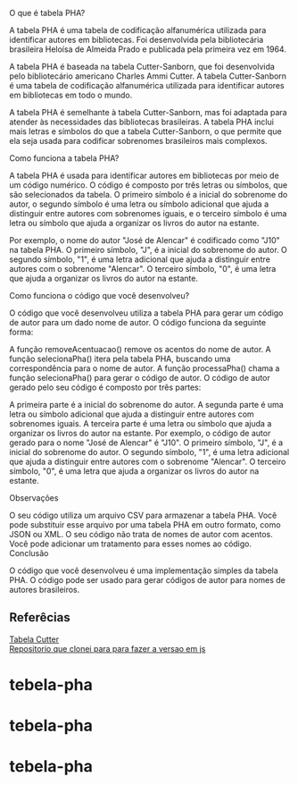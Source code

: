 O que é tabela PHA?

A tabela PHA é uma tabela de codificação alfanumérica utilizada para identificar autores em bibliotecas. Foi desenvolvida pela bibliotecária brasileira Heloísa de Almeida Prado e publicada pela primeira vez em 1964.

A tabela PHA é baseada na tabela Cutter-Sanborn, que foi desenvolvida pelo bibliotecário americano Charles Ammi Cutter. A tabela Cutter-Sanborn é uma tabela de codificação alfanumérica utilizada para identificar autores em bibliotecas em todo o mundo.

A tabela PHA é semelhante à tabela Cutter-Sanborn, mas foi adaptada para atender às necessidades das bibliotecas brasileiras. A tabela PHA inclui mais letras e símbolos do que a tabela Cutter-Sanborn, o que permite que ela seja usada para codificar sobrenomes brasileiros mais complexos.

Como funciona a tabela PHA?

A tabela PHA é usada para identificar autores em bibliotecas por meio de um código numérico. O código é composto por três letras ou símbolos, que são selecionados da tabela. O primeiro símbolo é a inicial do sobrenome do autor, o segundo símbolo é uma letra ou símbolo adicional que ajuda a distinguir entre autores com sobrenomes iguais, e o terceiro símbolo é uma letra ou símbolo que ajuda a organizar os livros do autor na estante.

Por exemplo, o nome do autor "José de Alencar" é codificado como "J10" na tabela PHA. O primeiro símbolo, "J", é a inicial do sobrenome do autor. O segundo símbolo, "1", é uma letra adicional que ajuda a distinguir entre autores com o sobrenome "Alencar". O terceiro símbolo, "0", é uma letra que ajuda a organizar os livros do autor na estante.

Como funciona o código que você desenvolveu?

O código que você desenvolveu utiliza a tabela PHA para gerar um código de autor para um dado nome de autor. O código funciona da seguinte forma:

A função removeAcentuacao() remove os acentos do nome de autor.
A função selecionaPha() itera pela tabela PHA, buscando uma correspondência para o nome de autor.
A função processaPha() chama a função selecionaPha() para gerar o código de autor.
O código de autor gerado pelo seu código é composto por três partes:

A primeira parte é a inicial do sobrenome do autor.
A segunda parte é uma letra ou símbolo adicional que ajuda a distinguir entre autores com sobrenomes iguais.
A terceira parte é uma letra ou símbolo que ajuda a organizar os livros do autor na estante.
Por exemplo, o código de autor gerado para o nome "José de Alencar" é "J10". O primeiro símbolo, "J", é a inicial do sobrenome do autor. O segundo símbolo, "1", é uma letra adicional que ajuda a distinguir entre autores com o sobrenome "Alencar". O terceiro símbolo, "0", é uma letra que ajuda a organizar os livros do autor na estante.

Observações

O seu código utiliza um arquivo CSV para armazenar a tabela PHA. Você pode substituir esse arquivo por uma tabela PHA em outro formato, como JSON ou XML.
O seu código não trata de nomes de autor com acentos. Você pode adicionar um tratamento para esses nomes ao código.
Conclusão

O código que você desenvolveu é uma implementação simples da tabela PHA. O código pode ser usado para gerar códigos de autor para nomes de autores brasileiros.






## Referêcias
<a href="https://academico.ufrrj.br/biblioteca/cutter/cutter8.html">Tabela Cutter</a><br>
<a href="https://github.com/bcunhasa/gerador-cutter">Repositorio que clonei para para fazer a versao em js</a>


# tebela-pha
# tebela-pha
# tebela-pha
